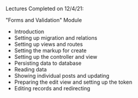 Lectures Completed on 12/4/21:

"Forms and Validation" Module
* Introduction
* Setting up migration and relations
* Setting up views and routes
* Setting the markup for create
* Setting up the controller and view
* Persisting data to database
* Reading data
* Showing individual posts and updating
* Preparing the edit view and setting up the token
* Editing records and redirecting